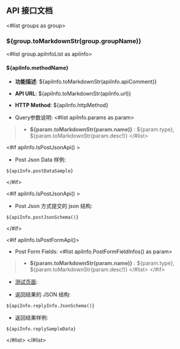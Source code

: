 ## API 接口文档
<#list groups as group>
### ${group.toMarkdownStr(group.groupName)}
<#list group.apiInfoList as apiInfo>
#### ${apiInfo.methodName}
* **功能描述**: ${apiInfo.toMarkdownStr(apiInfo.apiComment)}
* **API URL**: ${apiInfo.toMarkdownStr(apiInfo.url)}
* **HTTP Method**: ${apiInfo.httpMethod}

* Query参数说明:
<#list apiInfo.params as param>
> * **${param.toMarkdownStr(param.name)}** : ${param.type}, ${param.toMarkdownStr(param.desc!)}
</#list>

<#if apiInfo.IsPostJsonApi() >
* Post Json Data 样例:

```
${apiInfo.postDataSample}
```
</#if>

<#if apiInfo.IsPostJsonApi() >
* Post Json 方式提交的 json 结构:
```
${apiInfo.postJsonSchema()}
```
</#if>

<#if apiInfo.IsPostFormApi()>
* Post Form Fields:
    <#list apiInfo.PostFormFieldInfos() as param>
> * **${param.toMarkdownStr(param.name)}** : ${param.type}, ${param.toMarkdownStr(param.desc!)}
    </#list>
</#if>

* <a href="${apiInfo.TestPage()}" target="_blank">测试页面</a>:

* 返回结果的 JSON 结构:

```
${apiInfo.replyInfo.JsonSchema()}
```

* 返回结果样例:

```
${apiInfo.replySampleData}
```
</#list>
</#list>
